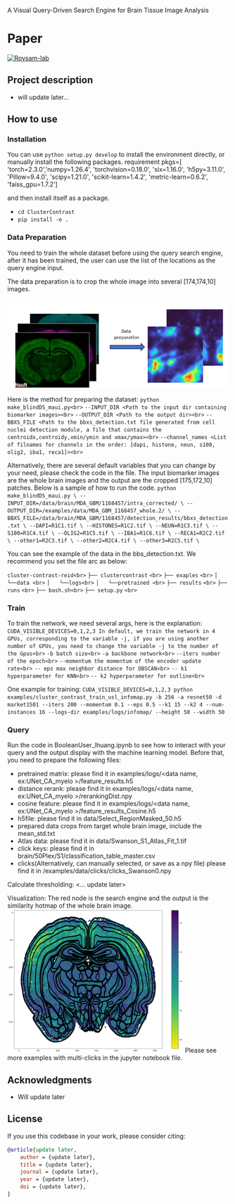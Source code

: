 A Visual Query-Driven Search Engine for Brain Tissue Image Analysis

# Paper

[![Roysam-lab](https://avatars.githubusercontent.com/u/14843238?v=4)](https://https://github.com/RoysamLab)

## Project description

- will update later...

## How to use

### Installation

You can use `python setup.py develop` to install the environment directly, or manually install the following packages.
requirement pkgs=[
    'torch=2.3.0','numpy=1.26.4',  'torchvision=0.18.0',
    'six=1.16.0', 'h5py=3.11.0', 'Pillow=9.4.0', 'scipy=1.21.0',
    'scikit-learn=1.4.2', 'metric-learn=0.6.2', 'faiss_gpu=1.7.2']

and then install itself as a package.

* `cd ClusterContrast`
* `pip install -e .`

### Data Preparation

You need to train the whole dataset before using the query search engine, after it has been trained, the user can use the list of the locations as the query engine input.

The data preparation is to crop the whole image into several [174,174,10] images.

![image info](examples/showcase/preparation.png)

Here is the method for preparing the dataset:
`python make_blindDS_maui.py<br>`
`--INPUT_DIR <Path to the input dir containing biomarker images><br>`
`--OUTPUT_DIR <Path to the output dir><br>`
`--BBXS_FILE <Path to the bbxs_detection.txt file generated from cell nuclei detection module, a file that contains the centroidx,centroidy,xmin/ymin and xmax/ymax><br>`
`--channel_names <List of filnames for channels in the order: [dapi, histone, neun, s100, olig2, iba1, reca1]><br>`

Alternatively, there are several default variables that you can change by your need, please check the code in the file.
The input biomarker images are the whole brain images and the output are the cropped [175,172,10] patches.
Below is a sample of how to run the code.
`python make_blindDS_maui.py \ --INPUT_DIR=/data/brain/MDA_GBM/1168457/intra_corrected/ \ --OUTPUT_DIR=/examples/data/MDA_GBM_1168457_whole.2/ \ --BBXS_FILE=/data/brain/MDA_GBM/1168457/detection_results/bbxs_detection.txt \ --DAPI=R1C1.tif \ --HISTONES=R1C2.tif \ --NEUN=R1C3.tif \ --S100=R1C4.tif \ --OLIG2=R1C5.tif \ --IBA1=R1C6.tif \ --RECA1=R2C2.tif \ --other1=R2C3.tif \ --other2=R2C4.tif \ --other3=R2C5.tif \ `

You can see the example of the data in the bbs_detection.txt.
We recommend you set the file arc as below:

`cluster-contrast-reid<br>`
`├── clustercontrast` `<br>`
`├── exaples` `<br>`
`│   └──data <br>`
`│   └──logs<br>`
`│   └──pretrained <br>`
`├── results` `<br>`
`├── runs` `<br>`
`├── bash.sh<br>`
`├── setup.py` `<br>`

### Train

To train the network, we need several args, here is the explanation:
`CUDA_VISIBLE_DEVICES=0,1,2,3 In default, we train the network in 4 GPUs, corresponding to the variable -j, if you are using another number of GPUs, you need to change the variable -j to the number of the Gpus<br>`
`-b batch size<br>`
`-a backbone network<br>`
`--iters number of the epoch<br>`
`--momentum the momentum of the encoder update rate<br>`
`-- eps max neighbor distance for DBSCAN<br>`
`-- k1 hyperparameter for KNN<br>`
`-- k2 hyperparameter for outline<br>`

One example for training:
`CUDA_VISIBLE_DEVICES=0,1,2,3 python examples/cluster_contrast_train_usl_infomap.py -b 256 -a resnet50 -d market1501 --iters 200 --momentum 0.1 --eps 0.5 --k1 15 --k2 4 --num-instances 16 --logs-dir examples/logs/infomap/ --height 50 --width 50`

### Query

Run the code in BooleanUser_lhuang.ipynb to see how to interact with your query and the output display with the machine learning model. Before that, you need to prepare the following files:

* pretrained matrix: please find it in examples/logs/<data name, ex:UNet_CA_myelo >/feature_results.h5
* distance rerank: please find it in examples/logs/<data name, ex:UNet_CA_myelo >/rerankingDist.npy
* cosine feature: please find it in examples/logs/<data name, ex:UNet_CA_myelo >/feature_results_Cosine.h5
* h5file: please find it in data/Select_RegionMasked_50.h5
* prepared data crops from target whole brain image, include the mean_std.txt
* Atlas data: please find it in data/Swanson_S1_Atlas_Fit_1.tif
* click keys: please find it in brain/50Plex/S1/classification_table_master.csv
* clicks(Alternatively, can manually selected, or save as a npy file) please find it in /examples/data/clicks/clicks_Swanson0.npy

Calculate thresholding:
<... update later>

Visualization:
The red node is the search engine and the output is the similarity hotmap of the whole brain image. 
<img src="examples/showcase/output11.png" width="400">
Please see more examples with multi-clicks in the jupyter notebook file.
## Acknowledgments

* Will update later

## License

If you use this codebase in your work, please consider citing:

```bibtex
@article{update later,
    author = {update later},
    title = {update later},
    journal = {update later},
    year = {update later},
    doi = {update later},
}
```
